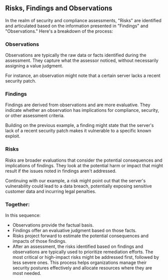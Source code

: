 ## Risks, Findings and Observations

In the realm of security and compliance assessments, "Risks" are identified and articulated based on the information presented in "Findings" and "Observations." Here's a breakdown of the process:

### Observations

Observations are typically the raw data or facts identified during the assessment. They capture what the assessor noticed, without necessarily assigning a value judgment.

For instance, an observation might note that a certain server lacks a recent security patch.

### Findings

Findings are derived from observations and are more evaluative. They indicate whether an observation has implications for compliance, security, or other assessment criteria.

Building on the previous example, a finding might state that the server's lack of a recent security patch makes it vulnerable to a specific known exploit.

### Risks

Risks are broader evaluations that consider the potential consequences and implications of findings. They look at the potential harm or impact that might result if the issues noted in findings aren't addressed.

Continuing with our example, a risk might point out that the server's vulnerability could lead to a data breach, potentially exposing sensitive customer data and incurring legal penalties.

### Together:

In this sequence:

- Observations provide the factual basis.
- Findings offer an evaluative judgment based on those facts.
- Risks project forward to estimate the potential consequences and impacts of those findings.
- After an assessment, the risks identified based on findings and observations are typically used to prioritize remediation efforts. The most critical or high-impact risks might be addressed first, followed by less severe ones. This process helps organizations manage their security postures effectively and allocate resources where they are most needed.
